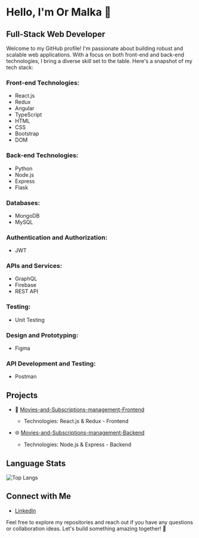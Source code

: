# Hello, I'm Or Malka 👋

## Full-Stack Web Developer 

Welcome to my GitHub profile! I'm passionate about building robust and scalable web applications. With a focus on both front-end and back-end technologies, I bring a diverse skill set to the table. Here's a snapshot of my tech stack:

### Front-end Technologies:
- React.js
- Redux
- Angular
- TypeScript
- HTML
- CSS
- Bootstrap
- DOM

### Back-end Technologies:
- Python
- Node.js
- Express
- Flask

### Databases:
- MongoDB
- MySQL

### Authentication and Authorization:
- JWT

### APIs and Services:
- GraphQL
- Firebase
- REST API

### Testing:
- Unit Testing

### Design and Prototyping:
- Figma

### API Development and Testing:
- Postman

## Projects

- 🚀 [Movies-and-Subscriptions-management-Frontend](https://github.com/xoRmalka/Movies-and-Subscriptions-management-Frontend)
  - Technologies: React.js & Redux - Frontend

- 🌐 [Movies-and-Subscriptions-management-Backend](https://github.com/xoRmalka/Movies-and-Subscriptions-management-Backend)
  - Technologies: Node.js & Express - Backend

## Language Stats

![Top Langs](https://github-readme-stats.vercel.app/api/top-langs/?username=xoRmalka&layout=compact)

## Connect with Me

- [LinkedIn](https://www.linkedin.com/)

Feel free to explore my repositories and reach out if you have any questions or collaboration ideas. Let's build something amazing together! 🚀

<!--
**xoRmalka/xoRmalka** is a ✨ _special_ ✨ repository because its `README.md` (this file) appears on your GitHub profile.

Here are some ideas to get you started:

- 🔭 I’m currently working on ...
- 🌱 I’m currently learning ...
- 👯 I’m looking to collaborate on ...
- 🤔 I’m looking for help with ...
- 💬 Ask me about ...
- 📫 How to reach me: ...
- 😄 Pronouns: ...
- ⚡ Fun fact: ...
-->
